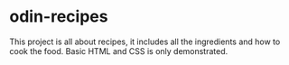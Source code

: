 # odin-recipes

This project is all about recipes, it includes all the ingredients and how to cook the food.
Basic HTML and CSS is only demonstrated.